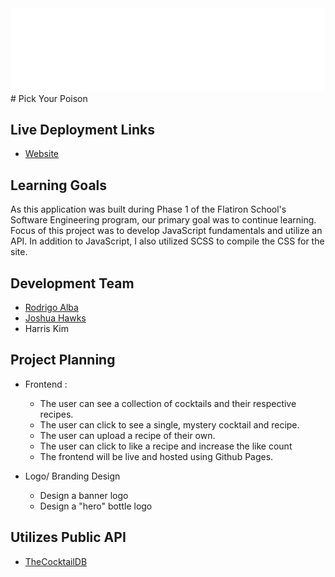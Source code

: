 <img src="images/Logo White.png" alt="logo"/>
# Pick Your Poison

## Live Deployment Links
- [Website]()


## Learning Goals

As this application was built during Phase 1 of the Flatiron School's Software Engineering program, our primary goal was to continue learning. Focus of this project was to develop JavaScript fundamentals and utilize an API. In addition to JavaScript, I also utilized SCSS to compile the CSS for the site. 

## Development Team
- [Rodrigo Alba](http://www.linkedin.com/in/rodrigoqalba)
- [Joshua Hawks](http://www.linkedin.com/in/joshuahawks1)
- Harris Kim

## Project Planning

- Frontend : 
  - The user can see a collection of cocktails and their respective recipes. 
  - The user can click to see a single, mystery cocktail and recipe.
  - The user can upload a recipe of their own.
  - The user can click to like a recipe and increase the like count
  - The frontend will be live and hosted using Github Pages.

- Logo/ Branding Design
  - Design a banner logo
  - Design a "hero" bottle logo

## Utilizes Public API
- [TheCocktailDB](https://www.thecocktaildb.com/api.php)